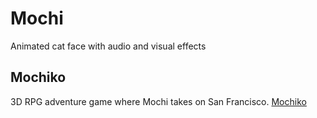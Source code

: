 # Mochi
Animated cat face with audio and visual effects

## Mochiko
3D RPG adventure game where Mochi takes on San Francisco.
<a href="https://mochiko-13b3462d3f6a.herokuapp.com/">Mochiko</a>
